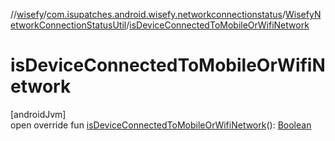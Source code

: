 //[wisefy](../../../index.md)/[com.isupatches.android.wisefy.networkconnectionstatus](../index.md)/[WisefyNetworkConnectionStatusUtil](index.md)/[isDeviceConnectedToMobileOrWifiNetwork](is-device-connected-to-mobile-or-wifi-network.md)

# isDeviceConnectedToMobileOrWifiNetwork

[androidJvm]\
open override fun [isDeviceConnectedToMobileOrWifiNetwork](is-device-connected-to-mobile-or-wifi-network.md)(): [Boolean](https://kotlinlang.org/api/latest/jvm/stdlib/kotlin/-boolean/index.html)
